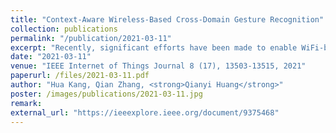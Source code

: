 ```yaml
---
title: "Context-Aware Wireless-Based Cross-Domain Gesture Recognition"
collection: publications
permalink: "/publication/2021-03-11"
excerpt: "Recently, significant efforts have been made to enable WiFi-based gesture recognition. However, models trained with data collected from specific domain suffer from significant performance degradation when applied in a new domain. In practice, various WiFi sensing techniques have provided us with a full knowledge of domain information including discrete variables, i.e., environment and subject, as well as continuous variables, i.e., location and orientation. Previous works haven't fully explored these domain information or need to integrate substantial links' information to use them. Intuitively, we can boost gesture recognition accuracy by accounting for all these domain information with different properties. We propose a new framework not being restricted to link number which combines an adversarial learning scheme with feature disentanglement modules. They together conduct two-stage alignment between …"
date: "2021-03-11"
venue: "IEEE Internet of Things Journal 8 (17), 13503-13515, 2021"
paperurl: /files/2021-03-11.pdf
author: "Hua Kang, Qian Zhang, <strong>Qianyi Huang</strong>"
poster: /images/publications/2021-03-11.jpg
remark:
external_url: "https://ieeexplore.ieee.org/document/9375468"
---
```

